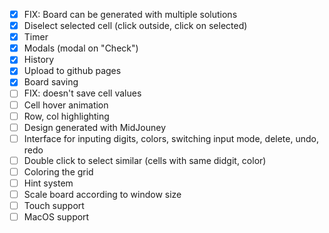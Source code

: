 - [x] FIX: Board can be generated with multiple solutions
- [x] Diselect selected cell (click outside, click on selected)
- [x] Timer
- [x] Modals (modal on "Check")
- [x] History
- [x] Upload to github pages
- [x] Board saving
- [ ] FIX: doesn't save cell values
- [ ] Cell hover animation
- [ ] Row, col highlighting
- [ ] Design generated with MidJouney
- [ ] Interface for inputing digits, colors, switching input mode, delete, undo, redo
- [ ] Double click to select similar (cells with same didgit, color)
- [ ] Coloring the grid
- [ ] Hint system
- [ ] Scale board according to window size
- [ ] Touch support
- [ ] MacOS support
